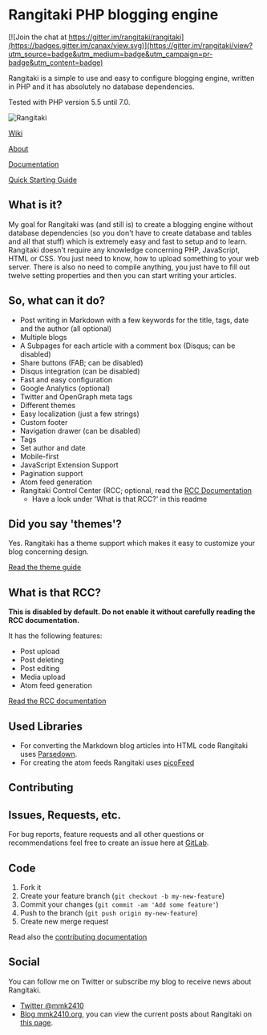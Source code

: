 # Rangitaki PHP blogging engine

[![Join the chat at https://gitter.im/rangitaki/rangitaki](https://badges.gitter.im/canax/view.svg)](https://gitter.im/rangitaki/view?utm_source=badge&utm_medium=badge&utm_campaign=pr-badge&utm_content=badge)

Rangitaki is a simple to use and easy to configure blogging engine, written in PHP and it has absolutely no database dependencies.

Tested with PHP version 5.5 until 7.0.

![Rangitaki](https://gitlab.com/mmk2410/rangitaki/raw/master/feature-graphic.png)

[Wiki](https://gitlab.com/mmk2410/rangitaki/wikis/home)

[About](https://gitlab.com/mmk2410/rangitaki/wikis/about)

[Documentation](https://gitlab.com/mmk2410/rangitaki/wikis/docs)

[Quick Starting Guide](https://gitlab.com/mmk2410/rangitaki/wikis/docs/quickstart)

## What is it?

My goal for Rangitaki was (and still is) to create a blogging engine without database dependencies (so you don't have to create database and tables and all that stuff) which is extremely easy and fast to setup and to learn. Rangitaki doesn't require any knowledge concerning PHP, JavaScript, HTML or CSS. You just need to know, how to upload something to your web server. There is also no need to compile anything, you just have to fill out twelve setting properties and then you can start writing your articles.

## So, what can it do?

 - Post writing in Markdown with a few keywords for the title, tags, date and the author (all optional)
 - Multiple blogs
 - A Subpages for each article with a comment box (Disqus; can be disabled)
 - Share buttons (FAB; can be disabled)
 - Disqus integration (can be disabled)
 - Fast and easy configuration
 - Google Analytics (optional)
 - Twitter and OpenGraph meta tags
 - Different themes
 - Easy localization (just a few strings)
 - Custom footer
 - Navigation drawer (can be disabled)
 - Tags
 - Set author and date
 - Mobile-first
 - JavaScript Extension Support
 - Pagination support
 - Atom feed generation
 - Rangitaki Control Center (RCC; optional, read the [RCC Documentation](https://gitlab.com/mmk2410/rangitaki/wikis/docs/rcc)
   - Have a look under 'What is that RCC?' in this readme

## Did you say 'themes'?

Yes. Rangitaki has a theme support which makes it easy to customize your blog concerning design.

[Read the theme guide](https://gitlab.com/mmk2410/rangitaki/wikis/docs/themes)

## What is that RCC?

**This is disabled by default. Do not enable it without carefully reading the RCC documentation.**

It has the following features:
 - Post upload
 - Post deleting
 - Post editing
 - Media upload
 - Atom feed generation

[Read the RCC documentation](https://gitlab.com/mmk2410/rangitaki/wikis/docs/rcc)

## Used Libraries

 - For converting the Markdown blog articles into HTML code Rangitaki uses  [Parsedown](http://parsedown.org).
 - For creating the atom feeds Rangitaki uses [picoFeed](https://github.com/fguillot/picoFeed)

## Contributing

## Issues, Requests, etc.

For bug reports, feature requests and all other questions or recommendations feel free to create an issue here at [GitLab](https://gitlab.com/mmk2410/rangitaki/issues).

## Code

1. Fork it
2. Create your feature branch (`git checkout -b my-new-feature`)
3. Commit your changes (`git commit -am 'Add some feature'`)
4. Push to the branch (`git push origin my-new-feature`)
5. Create new merge request

Read also the [contributing documentation](https://gitlab.com/mmk2410/rangitaki/wikis/docs/contribute)

## Social

You can follow me on Twitter or subscribe my blog to receive news about Rangitaki.

 - [Twitter @mmk2410](https://twitter.com/mmk2410)
 - [Blog mmk2410.org](https://mmk2410.org/), you can view the current posts about Rangitaki on [this page](https://mmk2410.org/tag/rangitaki/).
